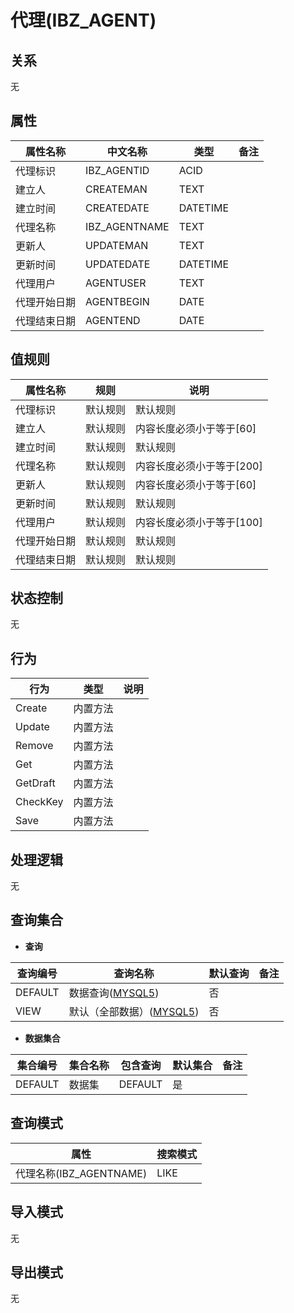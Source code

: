 # 代理(IBZ_AGENT)

  

## 关系
无

## 属性

| 属性名称        |    中文名称    | 类型     |  备注  |
| --------   |------------| -----   |  -------- | 
|代理标识|IBZ_AGENTID|ACID|&nbsp;|
|建立人|CREATEMAN|TEXT|&nbsp;|
|建立时间|CREATEDATE|DATETIME|&nbsp;|
|代理名称|IBZ_AGENTNAME|TEXT|&nbsp;|
|更新人|UPDATEMAN|TEXT|&nbsp;|
|更新时间|UPDATEDATE|DATETIME|&nbsp;|
|代理用户|AGENTUSER|TEXT|&nbsp;|
|代理开始日期|AGENTBEGIN|DATE|&nbsp;|
|代理结束日期|AGENTEND|DATE|&nbsp;|

## 值规则
| 属性名称    | 规则    |  说明  |
| --------   |------------| ----- | 
|代理标识|默认规则|默认规则|
|建立人|默认规则|内容长度必须小于等于[60]|
|建立时间|默认规则|默认规则|
|代理名称|默认规则|内容长度必须小于等于[200]|
|更新人|默认规则|内容长度必须小于等于[60]|
|更新时间|默认规则|默认规则|
|代理用户|默认规则|内容长度必须小于等于[100]|
|代理开始日期|默认规则|默认规则|
|代理结束日期|默认规则|默认规则|

## 状态控制

无


## 行为
| 行为    | 类型    |  说明  |
| --------   |------------| ----- | 
|Create|内置方法|&nbsp;|
|Update|内置方法|&nbsp;|
|Remove|内置方法|&nbsp;|
|Get|内置方法|&nbsp;|
|GetDraft|内置方法|&nbsp;|
|CheckKey|内置方法|&nbsp;|
|Save|内置方法|&nbsp;|

## 处理逻辑
无

## 查询集合

* **查询**

| 查询编号 | 查询名称       | 默认查询 |   备注|
| --------  | --------   | --------   | ----- |
|DEFAULT|数据查询([MYSQL5](../../appendix/query_MYSQL5.md#IbzAgent_Default))|否|&nbsp;|
|VIEW|默认（全部数据）([MYSQL5](../../appendix/query_MYSQL5.md#IbzAgent_View))|否|&nbsp;|

* **数据集合**

| 集合编号 | 集合名称   |  包含查询  | 默认集合 |   备注|
| --------  | --------   | -------- | --------   | ----- |
|DEFAULT|数据集|DEFAULT|是|&nbsp;|

## 查询模式
| 属性      |    搜索模式     |
| --------   |------------|
|代理名称(IBZ_AGENTNAME)|LIKE|

## 导入模式
无


## 导出模式
无
